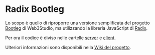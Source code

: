 # Radix Bootleg
Lo scopo è quello di riproporre una versione semplificata del progetto [Bootleg](https://consensys.net/web3studio/bootleg) di Web3Studio, ma utilizzando la libreria JavaScript di [Radix](https://www.radixdlt.com/).

Per ora il codice è diviso nelle cartelle [server](server) e [client](client).

Ulteriori informazioni sono disponibili nella [Wiki del progetto](https://github.com/enricomors/radix-bootleg/wiki).
